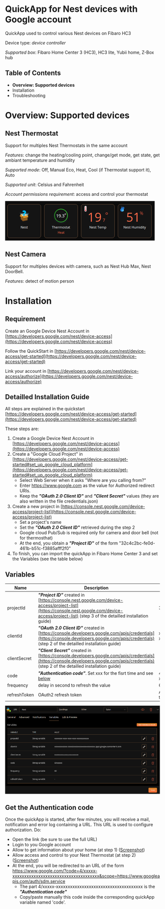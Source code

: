 # QuickApp for Nest devices with Google account

QuickApp used to control various Nest devices on Fibaro HC3

Device type: *device controller*

*Supported box*: Fibaro Home Center 3 (HC3), HC3 lite, Yubii home, Z-Box hub

## Table of Contents

* **Overview: Supported devices**
* Installation
* Troubleshooting


# Overview: Supported devices

## Nest Thermostat

Support for multiples Nest Thermostats in the same account

*Features*: change the heating/cooling point, change/get mode, get state, get ambiant temperature and humidity

*Supported mode*: Off, Manual Eco, Heat, Cool (if Thermostat support it), Auto

*Supported unit*: Celsius and Fahrenheit

*Account permissions requirement*: access and control your thermostat


![Screenshot](img/Nest_quickapp.png)


## Nest Camera

Support for multiples devices with camera, such as Nest Hub Max, Nest DoorBell.

*Features*: detect of motion person


# Installation

## Requirement

Create an Google Device Nest Account in [https://developers.google.com/nest/device-access](https://developers.google.com/nest/device-access)

Follow the QuickStart in [https://developers.google.com/nest/device-access/get-started](https://developers.google.com/nest/device-access/get-started)

Link your account in [https://developers.google.com/nest/device-access/authorize](https://developers.google.com/nest/device-access/authorize)

## Detailled Installation Guide

All steps are explained in the quickstart [https://developers.google.com/nest/device-access/get-started](https://developers.google.com/nest/device-access/get-started)

These steps are:
1. Create a Google Device Nest Account in [https://developers.google.com/nest/device-access](https://developers.google.com/nest/device-access)
2. Create a "Google Cloud Project" in [https://developers.google.com/nest/device-access/get-started#set_up_google_cloud_platform](https://developers.google.com/nest/device-access/get-started#set_up_google_cloud_platform)
    - Select Web Server when it asks "Where are you calling from?"
    - Enter https://www.google.com as the value for Authorized redirect URIs.
    - Keep the **_"OAuth 2.0 Client ID"_** and **_"Client Secret"_** values (they are also written in the file credentials.json)
3. Create a new project in [https://console.nest.google.com/device-access/project-list](https://console.nest.google.com/device-access/project-list)
    - Set a project's name
    - Set the **_"OAuth 2.0 Client ID"_** retrieved during the step 2
    - Google cloud Pub/Sub is required only for camera and door bell (not for thermosthat)
    - At the end, you obtain a **_"Project ID"_** of the form "32c4c2bc-fe0d-461b-b51c-f3885afff2f0"
4. To finish, you can import the quickApp in Fibaro Home Center 3 and set the Variables (see the table below)

## Variables

| Name          | Description   | Example of value |
| ------------- | ------------- |------------------|
| projectId    |  **_"Project ID"_** created in [https://console.nest.google.com/device-access/project-list](https://console.nest.google.com/device-access/project-list) (step 3 of the detailled installation guide)    |  32c4c2bc-fe0d-461b-b51c-f3885afff2f0 |
| clientId  | **_"OAuth 2.0 Client ID"_** created in [https://console.developers.google.com/apis/credentials](https://console.developers.google.com/apis/credentials) (step 2 of the detailled installation guide)  | xxxxxxx-xxxxxxxxxxxxxxx.apps.googleusercontent.com |
| clientSecret  |  **_"Client Secret"_** created in [https://console.developers.google.com/apis/credentials](https://console.developers.google.com/apis/credentials) (step 2 of the detailled installation guide)  | |
| code  | **_"Authentication code"_**. Set xxx for the fisrt time and see [below](#get-the-authentication-code) | 4/xxxxx-xxxxxxxxxxxxxxxxxxxxxxxxxxxxxxxxxxxxx |
| frequency  | delay in second to refresh the value  | 60 |
| refreshToken  | OAuth2 refresh token  | Automatically retrieve. Set it to ‘-’ for the fisrt time |

![Parameters](img/parameters.png)

## Get the Authentication code

Once the quickApp is started, after few minutes, you will receive a mail, notification and error log containing a URL.
This URL is used to configure authorization. Do:
- Open the link (be sure to use the full URL)
- Login to you Google account
- Allow to get information about your home (at step 1) ([Screenshot](#authentication---clientsecret-problem))
- Allow access and control to your Nest Thermostat (at step 2) ([Screenshot](#authentication---clientsecret-problem))
- At the end, you will be redirected to an URL of the form https://www.google.com/?code=4/xxxxx-xxxxxxxxxxxxxxxxxxxxxxxxxxxxxxxxxxxxx&scope=https://www.googleapis.com/auth/sdm.service
    - The part 4/xxxxx-xxxxxxxxxxxxxxxxxxxxxxxxxxxxxxxxxxxxx is the **_"Authentication code"_**
    - Copy/paste manually this code inside the corresponding quickApp variable named 'code'.


